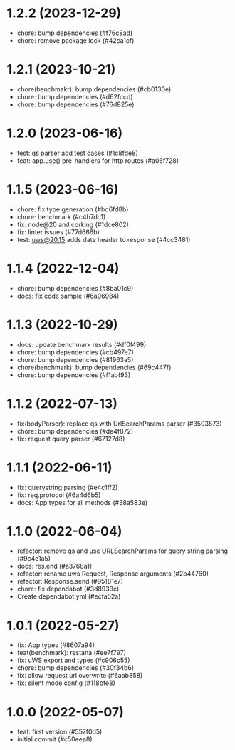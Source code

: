 # 1.2.2 (2023-12-29)

- chore: bump dependencies (#f76c8ad)
- chore: remove package lock (#42ca1cf)

# 1.2.1 (2023-10-21)

- chore(benchmakr): bump dependencies (#cb0130e)
- chore: bump dependencies (#d62fccd)
- chore: bump dependencies (#76d825e)

# 1.2.0 (2023-06-16)

- test: qs parser add test cases (#1c8fde8)
- feat: app.use() pre-handlers for http routes (#a06f728)

# 1.1.5 (2023-06-16)

- chore: fix type generation (#bd6fd8b)
- chore: benchmark (#c4b7dc1)
- fix: node@20 and corking (#1dce802)
- fix: linter issues (#77d666b)
- test: uws@20.15 adds date header to response (#4cc3481)

# 1.1.4 (2022-12-04)

- chore: bump dependencies (#8ba01c9)
- docs: fix code sample (#6a06984)

# 1.1.3 (2022-10-29)

- docs: update benchmark results (#df0f499)
- chore: bump dependencies (#cb497e7)
- chore: bump dependencies (#81963a5)
- chore(benchmark): bump dependencies (#69c447f)
- chore: bump dependencies (#f1abf93)

# 1.1.2 (2022-07-13)

- fix(bodyParser): replace qs with UrlSearchParams parser (#3503573)
- chore: bump dependencies (#de4f872)
- fix: request query parser (#67127d8)

# 1.1.1 (2022-06-11)

- fix: querystring parsing (#e4c1ff2)
- fix: req.protocol (#6a4d6b5)
- docs: App types for all methods (#38a583e)

# 1.1.0 (2022-06-04)

- refactor: remove qs and use URLSearchParams for query string parsing (#9c4e1a5)
- docs: res.end (#a3768a1)
- refactor: rename uws Request, Response arguments (#2b44760)
- refactor: Response.send (#95181e7)
- chore: fix dependabot (#3d8933c)
- Create dependabot.yml (#ecfa52a)

# 1.0.1 (2022-05-27)

- fix: App types (#8607a94)
- feat(benchmark): restana (#ee7f797)
- fix: uWS export and types (#c906c55)
- chore: bump dependencies (#30f34b6)
- fix: allow request url overwrite (#6aab858)
- fix: silent mode config (#118bfe8)

# 1.0.0 (2022-05-07)

- feat: first version (#557f0d5)
- initial commit (#c50eea8)


